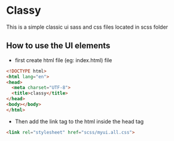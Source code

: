Classy
======

This is a simple classic ui sass and css files located in scss folder

How to use the UI elements
--------------------------

* first create html file (eg: index.html) file

```html
<!DOCTYPE html>
<html lang="en">
<head>
  <meta charset="UTF-8">
  <title>classy</title>
</head>
<body></body>
</html>
```

* Then add the link tag to the html inside the head tag

```html
<link rel="stylesheet" href="scss/myui.all.css">
```
